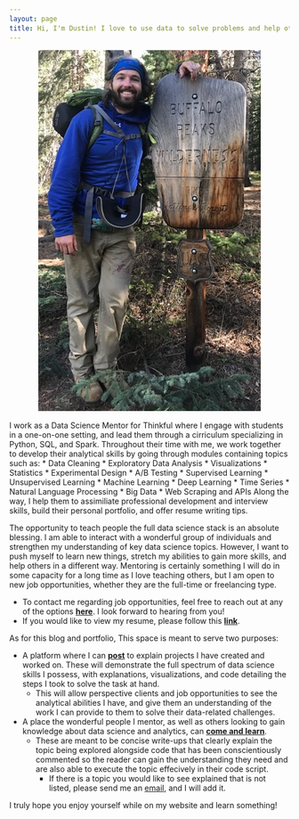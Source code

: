 ```yaml
---
layout: page
title: Hi, I'm Dustin! I love to use data to solve problems and help others better understand the world around them.
---
```


<div style="text-align:center" markdown="1">

![Photo of Dustin Wicker](/assets/img/dustin_wicker.jpg "Dustin Wicker") 

</div>  
I work as a Data Science Mentor for Thinkful where I engage with students in a one-on-one setting, and lead them through a cirriculum specializing in Python, SQL, and Spark. Throughout their time with me, we work together to develop their analytical skills by going through modules containing topics such as:
* Data Cleaning
* Exploratory Data Analysis
* Visualizations
* Statistics
* Experimental Design
* A/B Testing
* Supervised Learning
* Unsupervised Learning
* Machine Learning
* Deep Learning
* Time Series 
* Natural Language Processing
* Big Data
* Web Scraping and APIs  
Along the way, I help them to assimiliate professional development and interview skills, build their personal portfolio, and offer resume writing tips.  
  
The opportunity to teach people the full data science stack is an absolute blessing. I am able to interact with a wonderful group of individuals and strengthen my understanding of key data science topics. However, I want to push myself to learn new things, stretch my abilities to gain more skills, and help others in a different way. Mentoring is certainly something I will do in some capacity for a long time as I love teaching others, but I am open to new job opportunities, whether they are the full-time or freelancing type.
* To contact me regarding job opportunities, feel free to reach out at any of the options **[here](https://dustinwicker.github.io/menu/contact.html)**. I look forward to hearing from you!
* If you would like to view my resume, please follow this **[link](https://github.com/dustinwicker/Resume)**.

As for this blog and portfolio, This space is meant to serve two purposes:  
* A platform where I can **[post](https://dustinwicker.github.io/menu/posts.html)** to explain projects I have created and worked on. These will demonstrate the full spectrum of data science skills I possess, with explanations, visualizations, and code detailing the steps I took to solve the task at hand.
   * This will allow perspective clients and job opportunities to see the analytical abilities I have, and give them an understanding of the work I can provide to them to solve their data-related challenges.
* A place the wonderful people I mentor, as well as others looking to gain knowledge about data science and analytics, can **[come and learn](https://dustinwicker.github.io/menu/teaching_resources.html)**.
   * These are meant to be concise write-ups that clearly explain the topic being explored alongside code that has been conscientiously commented so the reader can gain the understanding they need and are also able to execute the topic effecively in their code script.  
     * If there is a topic you would like to see explained that is not listed, please send me an [email](mailto:dustinlwicker@gmail.com "Click to send me an email"), and I will add it.
  
I truly hope you enjoy yourself while on my website and learn something!
